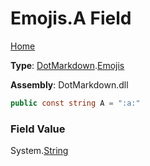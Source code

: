 # Emojis\.A Field

[Home](../../../README.md)

**Type**: [DotMarkdown](../../README.md)\.[Emojis](../README.md)

**Assembly**: DotMarkdown\.dll

```csharp
public const string A = ":a:"
```

### Field Value

System\.[String](https://docs.microsoft.com/en-us/dotnet/api/system.string)